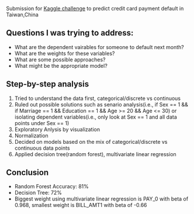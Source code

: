 Submission for [Kaggle challenge](https://www.kaggle.com/uciml/default-of-credit-card-clients-dataset) to predict credit card payment default in Taiwan,China

## Questions I was trying to address:
* What are the dependent vairables for someone to default next month?
* What are the weights for these variables?
* What are some possible approaches?
* What might be the appropriate model?

## Step-by-step analysis
1. Tried to understand the data first, categorical/discrete vs continuous
2. Ruled out possible solutions such as senario analysis(i.e., if Sex == 1 && if Marriage == 1 && Education == 1 && Age >= 20 && Age <= 30) or isolating dependent variables(i.e., only look at Sex == 1 and all data points under Sex == 1)
3. Exploratory Anlysis by visualization
4. Normalization
5. Decided on models based on the mix of categorical/discrete vs continuous data points
6. Applied decision tree(random forest), multivariate linear regression

## Conclusion
* Random Forest Accuracy: 81%
* Decision Tree: 72%
* Biggest weight using multivariate linear regression is PAY_0 with beta of 0.968, smallest weight is BILL_AMT1 with beta of -0.66
